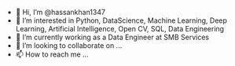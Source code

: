 - 👋 Hi, I’m @hassankhan1347
- 👀 I’m interested in Python, DataScience, Machine Learning, Deep Learning, Artificial Intelligence, Open CV, SQL, Data Engineering
- 🌱 I’m currently working as a Data Engineer at SMB Services
- 💞️ I’m looking to collaborate on ...
- 📫 How to reach me ...

<!---
hassankhan1347/hassankhan1347 is a ✨ special ✨ repository because its `README.md` (this file) appears on your GitHub profile.
You can click the Preview link to take a look at your changes.
--->
